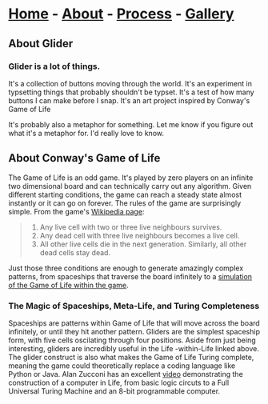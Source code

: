 # [Home](./index.md) - [About](./about.md) - [Process](./process.md) - [Gallery](./gallery.md)

## About Glider
### Glider is a lot of things. 

It's a collection of buttons moving through the world. It's an experiment in typsetting things that probably shouldn't be typset. It's a test of how many buttons I can make before I snap. It's an art project inspired by Conway's Game of Life 

It's probably also a metaphor for something. Let me know if you figure out what it's a metaphor for. I'd really love to know.

## About Conway's Game of Life
The Game of Life is an odd game. It's played by zero players on an infinite two dimensional board and can technically carry out any algorithm. Given different starting conditions, the game can reach a steady state almost instantly or it can go on forever.
The rules of the game are surprisingly simple. From the game's [Wikipedia page](https://en.wikipedia.org/wiki/Conway%27s_Game_of_Life):
>1. Any live cell with two or three live neighbours survives.
>2. Any dead cell with three live neighbours becomes a live cell.
>3. All other live cells die in the next generation. Similarly, all other dead cells stay dead.

Just those three conditions are enough to generate amazingly complex patterns, from spaceships that traverse the board infinitely to a [simulation of the Game of Life within the game](https://youtu.be/xP5-iIeKXE8).

### The Magic of Spaceships, Meta-Life, and Turing Completeness 
Spaceships are patterns within Game of Life that will move across the board infinitely, or until they hit another pattern. Gliders are the simplest 
spaceship form, with five cells oscilating through four positions. Aside from just being interesting, gliders are incredibly useful in the Life
-within-Life linked above. The glider construct is also what makes the Game of Life Turing complete, meaning the game could theoretically 
replace a coding language like Python or Java. Alan Zucconi has an excellent [video](https://youtu.be/Kk2MH9O4pXY) demonstrating the construction of a computer in Life, from 
basic logic circuts to a Full Universal Turing Machine and an 8-bit programmable computer.


